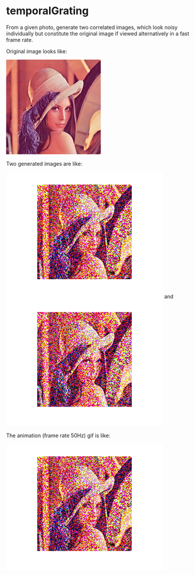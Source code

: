 temporalGrating
===============
From a given photo, generate two correlated images, which look noisy individually but constitute the original image if viewed alternatively in a fast frame rate. 

Original image looks like: 

![alt tag](https://raw.githubusercontent.com/Tony-Mao/temporalGrating/master/photo.jpg)

Two generated images are like: 

![alt tag](https://raw.githubusercontent.com/Tony-Mao/temporalGrating/master/1.png)
and 
![alt tag](https://raw.githubusercontent.com/Tony-Mao/temporalGrating/master/2.png)

The animation (frame rate 50Hz) gif is like: 

![alt tag](https://raw.githubusercontent.com/Tony-Mao/temporalGrating/master/animation.gif)

